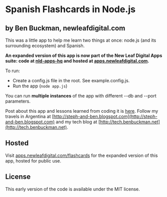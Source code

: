 # Spanish Flashcards in Node.js
## by Ben Buckman, newleafdigital.com

This was a little app to help me learn two things at once: node.js (and its surrounding ecosystem) and Spanish.

**An expanded version of this app is now part of the New Leaf Digital Apps suite: code at [nld-apps-hq](https://github.com/newleafdigital/nld-apps-hq) and hosted at [apps.newleafdigital.com](http://apps.newleafdigital.com).**


To run:

* Create a config.js file in the root. See example.config.js.
* Run the app (`node app.js`)

You can run **multiple instances** of the app with different --db and --port parameters.

Post about this app and lessons learned from coding it is [here](http://benbuckman.net/tech/11/10/exploring-nodejs-frontier).
Follow my travels in Argentina at [http://steph-and-ben.blogspot.com](http://steph-and-ben.blogspot.com)
and my tech blog at [http://tech.benbuckman.net](http://tech.benbuckman.net). 

## Hosted
Visit [apps.newleafdigital.com/flashcards](http://apps.newleafdigital.com/flashcards) for the expanded version of this app, hosted for public use.

## License
This early version of the code is available under the MIT license.

